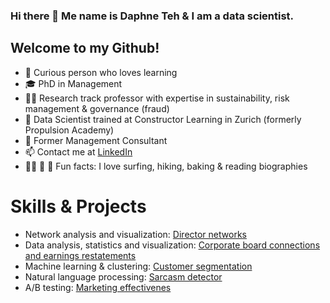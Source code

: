 ### Hi there 👋 Me name is Daphne Teh & I am a data scientist. 

Welcome to my Github! 
---

- :monocle_face: Curious person who loves learning
- :mortar_board: PhD in Management
- :woman_teacher: Research track professor with expertise in sustainability, risk management & governance (fraud)
- 🌱 Data Scientist trained at Constructor Learning in Zurich (formerly Propulsion Academy)
- :briefcase: Former Management Consultant
- :mailbox: Contact me at [LinkedIn](https://www.linkedin.com/in/daphne-teh-31274310/)
- :surfing_woman: :hiking_boot: :book: Fun facts: I love surfing, hiking, baking & reading biographies 


# Skills & Projects

- Network analysis and visualization: [Director networks](https://github.com/daphteh/Fortune_500_Director_Board_Network)
- Data analysis, statistics and visualization: [Corporate board connections and earnings restatements](https://github.com/daphteh/Effect-of-board-connections-on-corporate-governance)
- Machine learning & clustering: [Customer segmentation](https://github.com/daphteh/Customer_Segmentation_CreditCard_Company)
- Natural language processing: [Sarcasm detector](https://github.com/daphteh/Sarcasm_Detector)
- A/B testing: [Marketing effectivenes](https://github.com/daphteh/AB_Testing_Effectiveness_of_Marketing)
